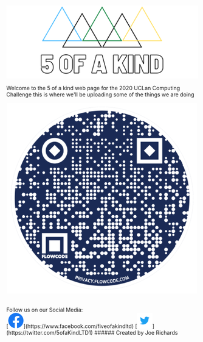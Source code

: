 <img src="Facebook%20Banner.png" /><br/>

Welcome to the 5 of a kind web page for the 2020 UCLan Computing Challenge this is where we'll be uploading some of the things we are doing <br/>
<p align="center">
<img  height = "500" widith ="500" src="flowcode.png">
<p/> <br/>
Follow us on our Social Media: <br/>
[<img src="f_logo_RGB-Hex-Blue_512.png" height="40" width="40"/>](https://www.facebook.com/fiveofakindltd)
[<img src="Twitter_Logo_Blue.png" height="40" width="40"/>](https://twitter.com/5ofaKindLTD1)
###### Created by Joe Richards
